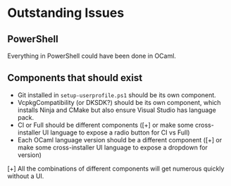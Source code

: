 # Outstanding Issues

## PowerShell

Everything in PowerShell could have been done in OCaml.

## Components that should exist

* Git installed in `setup-userprofile.ps1` should be its own component.
* VcpkgCompatibility (or DKSDK?) should be its own component, which installs
  Ninja and CMake but also ensure Visual Studio has language pack.
* CI or Full should be different components ([+] or make some cross-installer
  UI language to expose a radio button for CI vs Full)
* Each OCaml language version should be a different component ([+] or 
  make some cross-installer UI language to expose a dropdown for version)

[+] All the combinations of different components will get numerous quickly
without a UI.

